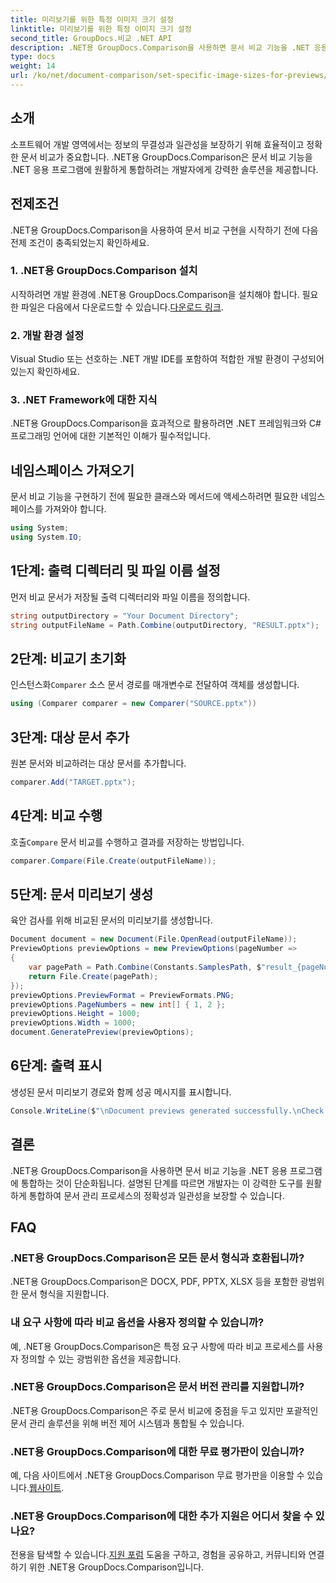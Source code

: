 ```yaml
---
title: 미리보기를 위한 특정 이미지 크기 설정
linktitle: 미리보기를 위한 특정 이미지 크기 설정
second_title: GroupDocs.비교 .NET API
description: .NET용 GroupDocs.Comparison을 사용하면 문서 비교 기능을 .NET 응용 프로그램에 손쉽게 통합할 수 있습니다.
type: docs
weight: 14
url: /ko/net/document-comparison/set-specific-image-sizes-for-previews/
---
```

## 소개
소프트웨어 개발 영역에서는 정보의 무결성과 일관성을 보장하기 위해 효율적이고 정확한 문서 비교가 중요합니다. .NET용 GroupDocs.Comparison은 문서 비교 기능을 .NET 응용 프로그램에 원활하게 통합하려는 개발자에게 강력한 솔루션을 제공합니다.
## 전제조건
.NET용 GroupDocs.Comparison을 사용하여 문서 비교 구현을 시작하기 전에 다음 전제 조건이 충족되었는지 확인하세요.
### 1. .NET용 GroupDocs.Comparison 설치
 시작하려면 개발 환경에 .NET용 GroupDocs.Comparison을 설치해야 합니다. 필요한 파일은 다음에서 다운로드할 수 있습니다.[다운로드 링크](https://releases.groupdocs.com/comparison/net/).
### 2. 개발 환경 설정
Visual Studio 또는 선호하는 .NET 개발 IDE를 포함하여 적합한 개발 환경이 구성되어 있는지 확인하세요.
### 3. .NET Framework에 대한 지식
.NET용 GroupDocs.Comparison을 효과적으로 활용하려면 .NET 프레임워크와 C# 프로그래밍 언어에 대한 기본적인 이해가 필수적입니다.

## 네임스페이스 가져오기
문서 비교 기능을 구현하기 전에 필요한 클래스와 메서드에 액세스하려면 필요한 네임스페이스를 가져와야 합니다.
```csharp
using System;
using System.IO;
```
## 1단계: 출력 디렉터리 및 파일 이름 설정
먼저 비교 문서가 저장될 출력 디렉터리와 파일 이름을 정의합니다.
```csharp
string outputDirectory = "Your Document Directory";
string outputFileName = Path.Combine(outputDirectory, "RESULT.pptx");
```
## 2단계: 비교기 초기화
 인스턴스화`Comparer` 소스 문서 경로를 매개변수로 전달하여 객체를 생성합니다.
```csharp
using (Comparer comparer = new Comparer("SOURCE.pptx"))
```
## 3단계: 대상 문서 추가
원본 문서와 비교하려는 대상 문서를 추가합니다.
```csharp
comparer.Add("TARGET.pptx");
```
## 4단계: 비교 수행
 호출`Compare` 문서 비교를 수행하고 결과를 저장하는 방법입니다.
```csharp
comparer.Compare(File.Create(outputFileName));
```
## 5단계: 문서 미리보기 생성
육안 검사를 위해 비교된 문서의 미리보기를 생성합니다.
```csharp
Document document = new Document(File.OpenRead(outputFileName));
PreviewOptions previewOptions = new PreviewOptions(pageNumber =>
{
    var pagePath = Path.Combine(Constants.SamplesPath, $"result_{pageNumber}.png");
    return File.Create(pagePath);
});
previewOptions.PreviewFormat = PreviewFormats.PNG;
previewOptions.PageNumbers = new int[] { 1, 2 };
previewOptions.Height = 1000;
previewOptions.Width = 1000;
document.GeneratePreview(previewOptions);
```
## 6단계: 출력 표시
생성된 문서 미리보기 경로와 함께 성공 메시지를 표시합니다.
```csharp
Console.WriteLine($"\nDocument previews generated successfully.\nCheck output in {outputDirectory}.");
```

## 결론
.NET용 GroupDocs.Comparison을 사용하면 문서 비교 기능을 .NET 응용 프로그램에 통합하는 것이 단순화됩니다. 설명된 단계를 따르면 개발자는 이 강력한 도구를 원활하게 통합하여 문서 관리 프로세스의 정확성과 일관성을 보장할 수 있습니다.
## FAQ
### .NET용 GroupDocs.Comparison은 모든 문서 형식과 호환됩니까?
.NET용 GroupDocs.Comparison은 DOCX, PDF, PPTX, XLSX 등을 포함한 광범위한 문서 형식을 지원합니다.
### 내 요구 사항에 따라 비교 옵션을 사용자 정의할 수 있습니까?
예, .NET용 GroupDocs.Comparison은 특정 요구 사항에 따라 비교 프로세스를 사용자 정의할 수 있는 광범위한 옵션을 제공합니다.
### .NET용 GroupDocs.Comparison은 문서 버전 관리를 지원합니까?
.NET용 GroupDocs.Comparison은 주로 문서 비교에 중점을 두고 있지만 포괄적인 문서 관리 솔루션을 위해 버전 제어 시스템과 통합될 수 있습니다.
### .NET용 GroupDocs.Comparison에 대한 무료 평가판이 있습니까?
 예, 다음 사이트에서 .NET용 GroupDocs.Comparison 무료 평가판을 이용할 수 있습니다.[웹사이트](https://releases.groupdocs.com/).
### .NET용 GroupDocs.Comparison에 대한 추가 지원은 어디서 찾을 수 있나요?
 전용을 탐색할 수 있습니다.[지원 포럼](https://forum.groupdocs.com/c/comparison/12) 도움을 구하고, 경험을 공유하고, 커뮤니티와 연결하기 위한 .NET용 GroupDocs.Comparison입니다.